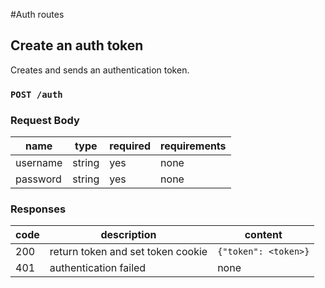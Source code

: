 #Auth routes
## Create an auth token
Creates and sends an authentication token.
### `POST /auth`
### Request Body

|name|type|required|requirements|
|----|----|--------|------------|
|username|string|yes|none|
|password|string|yes|none|
### Responses

|code|description|content|
|----|-----------|-------|
|200|return token and set token cookie|`{"token": <token>}`
|401|authentication failed|none